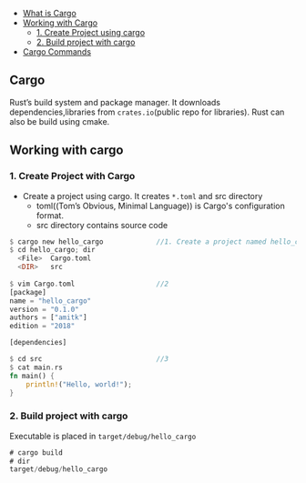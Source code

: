 - [What is Cargo](#what)
- [Working with Cargo](#work)
  - [1. Create Project using cargo](#create)
  - [2. Build project with cargo](#build)
- [Cargo Commands](Cargo_Commands)

<a name=what></a>
## Cargo
Rust’s build system and package manager. It downloads dependencies,libraries from `crates.io`(public repo for libraries).
Rust can also be build using cmake.

<a name=work></a>
## Working with cargo

<a name=create></a>
### 1. Create Project with Cargo
- Create a project using cargo. It creates `*.toml` and src directory
  - toml((Tom’s Obvious, Minimal Language)) is Cargo's configuration format.
  - src directory contains source code
```rs
$ cargo new hello_cargo             //1. Create a project named hello_cargo
$ cd hello_cargo; dir
  <File>  Cargo.toml
  <DIR>   src
  
$ vim Cargo.toml                    //2
[package]
name = "hello_cargo"
version = "0.1.0"
authors = ["amitk"]
edition = "2018"

[dependencies]

$ cd src                            //3
$ cat main.rs           
fn main() {
    println!("Hello, world!");
}
```
<a name=build></a>
### 2. Build project with cargo
Executable is placed in `target/debug/hello_cargo`
```rs
# cargo build
# dir
target/debug/hello_cargo
```
